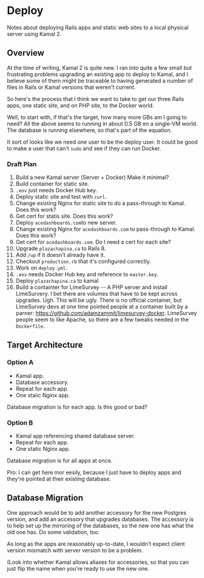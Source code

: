 # Deploy

Notes about deploying Rails apps and static web sites to a local physical server using Kamal 2.

## Overview

At the time of writing, Kamal 2 is quite new. I ran into quite a few small but frustrating problems upgrading an existing app to deploy to Kamal, and I believe some of them might be traceable to having generated a number of files in Rails or Kamal versions that weren't current.

So here's the process that I think we want to take to get our three Rails apps, one static site, and on PHP site, to the Docker world.

Well, to start with, if that's the target, how many more GBs am I going to need? All the above seems to running in about 0.5 GB en a single-VM world. The database is running elsewhere, so that's part of the equation.

It sort of looks like we need one user to be the deploy user. It could be good to make a user that can't `sudo` and see if they can run Docker. 

### Draft Plan

1. Build a new Kamal server (Server + Docker) Make it minimal?
2. Build container for static site.
3. `.env` just needs Docker Hub key.
4. Deploy static site and test with `curl`.
5. Change existing Nginx for static site to do a pass-through to Kamal. Does this work?
6. Get cert for statis site. Does this work?
7. Deploy `acedashboards.com`to new server.
8. Change existing Nginx for `acedashboards.com` to pass-through to Kamal. Does this work?
9. Get cert for `acedashboards.com`. Do I need a cert for each site?
10. Upgrade `plazachapina.ca` to Rails 8.
11. Add `/up` if it doesn't already have it.
12. Checkout `production.rb` that it's configured correctly.
13. Work on `deploy.yml`.
14. `.env` needs Docker Hub key and reference to `master.key`.
15. Deploy `plazachapina.ca` to kamal
16. Build a containter for LimeSurvey -- A PHP server and install LimeSurvery. I bet there are volumes that have to be kept across upgrades. Ugh. This will be ugly. There is no official container, but LimeSurvey devs at one time pointed people at a container built by a parner: https://github.com/adamzammit/limesurvey-docker. LimeSurvey people seem to like Apache, so there are a few tweaks needed in the `Dockerfile`. 

## Target Architecture

### Option A

* Kamal app.
* Database accessory.
* Repeat for each app.
* One staiic Nginx app.

Database migration is for each app. Is this good or bad?

### Option B

* Kamal app referencing shared database server.
* Repeat for each app.
* One static Nginx app.

Database migration is for all apps at once. 

Pro: I can get here mor eesily, because I just have to deploy apps and they're pointed at their existing database. 

## Database Migration

One approach would be to add another accessory for the new Postgres version, and add an accessory that upgrades databases. The accessory is to help set up the mirroring of the databases, so the new one has what the old one has. Do some validation, too.

As long as the apps are reasonably up-to-date, I wouldn't expect client version mismatch with server version to be a problem.

(Look into whether Kamal allows aliases for accessories, so that you can just flip the name when you're ready to use the new one.
